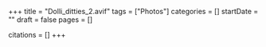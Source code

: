 +++
title = "Dolli_ditties_2.avif"
tags = ["Photos"]
categories = []
startDate = ""
draft = false
pages = []

citations = []
+++
